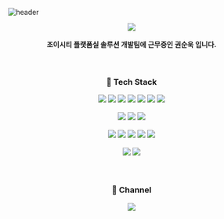 ![header](https://capsule-render.vercel.app/api?type=Waving&text=ks-wook's%20Git&color=2E8B57)

<!--자주 사용한 언어-->
<div align="center">
  <img src="https://github-readme-stats.vercel.app/api/top-langs/?username=ks-wook&layout=compact"
</div>

<br/>
<br/>
<div align="center"><strong> 조이시티 플랫폼실 솔루션 개발팀에 근무중인 권순욱 입니다.</strong> </div>
<br/>
<br/>


<!--내용 부분-->
<h3 align="center">💁 Tech Stack </h3>
<div align="center">
  
  <!--Language,Framework-->
  <!--Java-->
  <img src="https://img.shields.io/badge/JAVA-007396?style=for-the-badge&logo=Java&logoColor=white">
  <!--Spring-->
  <img src="https://img.shields.io/badge/Spring-6DB33F?style=for-the-badge&logo=Spring&logoColor=white">
  <!--JavaScript-->
  <img src="https://img.shields.io/badge/JavaScript-F7DF1E?style=for-the-badge&logo=JavaScript&logoColor=white">
  <!--Node.js-->
  <img src="https://img.shields.io/badge/Node.js-339933?style=for-the-badge&logo=nodedotjs&logoColor=white">
  <!--Csharp-->
  <img src="https://img.shields.io/badge/Csharp-512BD4?style=for-the-badge&logo=csharp&logoColor=white">
  <!--C++-->
  <img src="https://img.shields.io/badge/C++-00599C?style=for-the-badge&logo=cplusplus&logoColor=white">
  <!--.Net-->
  <img src="https://img.shields.io/badge/.Net-512BD4?style=for-the-badge&logo=dotnet&logoColor=white">

<br/>
<br/>

  <!--DB,CI&CD-->
  <!--Mysql-->
  <img src="https://img.shields.io/badge/MySQL-4479A1?style=for-the-badge&logo=MySQL&logoColor=white">
  <!--AWS-->
  <img src="https://img.shields.io/badge/aws-232F3E?style=for-the-badge&logo=Amazon aws&logoColor=white">
  <!--GithubActions-->
  <img src="https://img.shields.io/badge/githubactions-2088FF?style=for-the-badge&logo=githubactions&logoColor=white">
  
<br/>
<br/>

  <!--IDE-->
  <!--Intellij-->
  <img src="https://img.shields.io/badge/intellijidea-512BD4?style=for-the-badge&logo=intellijidea&logoColor=white">
  <!--Andriod Stdio-->
  <img src="https://img.shields.io/badge/androidstudio-3DDC84?style=for-the-badge&logo=androidstudio&logoColor=white">
  <!--VSCode-->
  <img src="https://img.shields.io/badge/VSCode-007ACC?style=for-the-badge&logo=VisualStudioCode&logoColor=white">
  <!--VS-->
  <img src="https://img.shields.io/badge/VisualStudio-5C2D91?style=for-the-badge&logo=VisualStudio&logoColor=white">
  <!--Unity-->
  <img src="https://img.shields.io/badge/unity-000000?style=for-the-badge&logo=unity&logoColor=white">

<br/>
<br/>

  <!--etc-->
  <!--nginx-->
  <img src="https://img.shields.io/badge/nginx-009639?style=for-the-badge&logo=nginx&logoColor=white">
  <!--linux-->
  <img src="https://img.shields.io/badge/linux-FCC624?style=for-the-badge&logo=linux&logoColor=white">
  

 
</div>

<br/>
<br/>



<h3 align="center"> 👀 Channel </h3>
<a href="https://teachingforme.tistory.com/" target="_blank"><img src="https://img.shields.io/badge/Tistory-FF8C00?style=flat-square&logo=tistory&logoColor=white"/></a>
